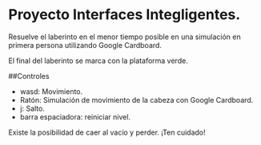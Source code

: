 # Proyecto Interfaces Integligentes.

Resuelve el laberinto en el menor tiempo posible en una simulación en primera persona utilizando Google Cardboard.

El final del laberinto se marca con la plataforma verde. 

##Controles
* wasd: Movimiento.
* Ratón: Simulación de movimiento de la cabeza con Google Cardboard.
* j: Salto.
* barra espaciadora: reiniciar nivel.

Existe la posibilidad de caer al vacío y perder. ¡Ten cuidado!
